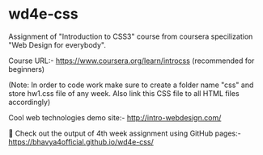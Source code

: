 # wd4e-css

Assignment of "Introduction to CSS3" course from coursera specilization "Web Design for everybody".

Course URL:- https://www.coursera.org/learn/introcss (recommended for beginners)

(Note: In order to code work make sure to create a folder name "css" and store hw1.css file of any week. Also link this CSS file to all HTML files accordingly)

Cool web technologies demo site:- http://intro-webdesign.com/

🤩 Check out the output of 4th week assignment using GitHub pages:- https://bhavya4official.github.io/wd4e-css/
